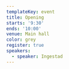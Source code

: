 ```yaml
---
templateKey: event
title: Opening
starts: '9:30'
ends: '10:00'
venue: Main hall
color: grey
register: true
speakers:
  - speaker: Ingestad
---
```


